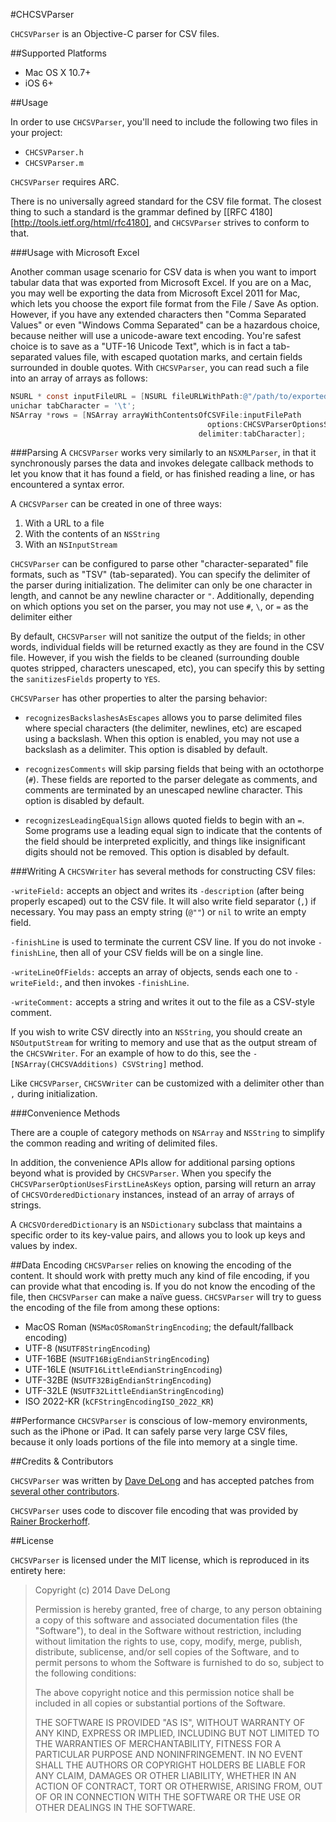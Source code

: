 #CHCSVParser

`CHCSVParser` is an Objective-C parser for CSV files.

##Supported Platforms

- Mac OS X 10.7+
- iOS 6+

##Usage

In order to use `CHCSVParser`, you'll need to include the following two files in your project:

- `CHCSVParser.h`
- `CHCSVParser.m`

`CHCSVParser` requires ARC.

There is no universally agreed standard for the CSV file format. The closest thing to such a standard is the grammar defined by [[RFC 4180][http://tools.ietf.org/html/rfc4180], and `CHCSVParser` strives to conform to that.

###Usage with Microsoft Excel

Another comman usage scenario for CSV data is when you want to import tabular data that was exported from Microsoft Excel. If you are on a Mac, you may well be exporting the data from Microsoft Excel 2011 for Mac, which lets you choose the export file format from the File / Save As option. However, if you have any extended characters then  "Comma Separated Values" or even "Windows Comma Separated" can be a hazardous choice, because neither will use a unicode-aware text encoding. You're safest choice is to save as a "UTF-16 Unicode Text", which is in fact a tab-separated values file, with escaped quotation marks, and certain fields surrounded in double quotes. With `CHCSVParser`, you can read such a file into an array of arrays as follows:

```objective-c
NSURL * const inputFileURL = [NSURL fileURLWithPath:@"/path/to/exported/file.txt"];
unichar tabCharacter = '\t';
NSArray *rows = [NSArray arrayWithContentsOfCSVFile:inputFilePath
                                            options:CHCSVParserOptionsSanitizesFields
                                          delimiter:tabCharacter];
```

###Parsing
A `CHCSVParser` works very similarly to an `NSXMLParser`, in that it synchronously parses the data and invokes delegate callback methods to let you know that it has found a field, or has finished reading a line, or has encountered a syntax error.

A `CHCSVParser` can be created in one of three ways:

1. With a URL to a file
2. With the contents of an `NSString`
3. With an `NSInputStream`

`CHCSVParser` can be configured to parse other "character-separated" file formats, such as "TSV" (tab-separated).  You can specify the delimiter of the parser during initialization.  The delimiter can only be one character in length, and cannot be any newline character or `"`. Additionally, depending on which options you set on the parser, you may not use `#`, `\`, or `=` as the delimiter either

By default, `CHCSVParser` will not sanitize the output of the fields; in other words, individual fields will be returned exactly as they are found in the CSV file.  However, if you wish the fields to be cleaned (surrounding double quotes stripped, characters unescaped, etc), you can specify this by setting the `sanitizesFields` property to `YES`.

`CHCSVParser` has other properties to alter the parsing behavior:

- `recognizesBackslashesAsEscapes` allows you to parse delimited files where special characters (the delimiter, newlines, etc) are escaped using a backslash. When this option is enabled, you may not use a backslash as a delimiter. This option is disabled by default.

- `recognizesComments` will skip parsing fields that being with an octothorpe (`#`). These fields are reported to the parser delegate as comments, and comments are terminated by an unescaped newline character. This option is disabled by default.

- `recognizesLeadingEqualSign` allows quoted fields to begin with an `=`. Some programs use a leading equal sign to indicate that the contents of the field should be interpreted explicitly, and things like insignificant digits should not be removed. This option is disabled by default.

###Writing
A `CHCSVWriter` has several methods for constructing CSV files:

`-writeField:` accepts an object and writes its `-description` (after being properly escaped) out to the CSV file.  It will also write field separator (`,`) if necessary.  You may pass an empty string (`@""`) or `nil` to write an empty field.

`-finishLine` is used to terminate the current CSV line.  If you do not invoke `-finishLine`, then all of your CSV fields will be on a single line.

`-writeLineOfFields:` accepts an array of objects, sends each one to `-writeField:`, and then invokes `-finishLine`.

`-writeComment:` accepts a string and writes it out to the file as a CSV-style comment.

If you wish to write CSV directly into an `NSString`, you should create an `NSOutputStream` for writing to memory and use that as the output stream of the `CHCSVWriter`.  For an example of how to do this, see the `-[NSArray(CHCSVAdditions) CSVString]` method.

Like `CHCSVParser`, `CHCSVWriter` can be customized with a delimiter other than `,` during initialization.

###Convenience Methods

There are a couple of category methods on `NSArray` and `NSString` to simplify the common reading and writing of delimited files.

In addition, the convenience APIs allow for additional parsing options beyond what is provided by `CHCSVParser`. When you specify the `CHCSVParserOptionUsesFirstLineAsKeys` option, parsing will return an array of `CHCSVOrderedDictionary` instances, instead of an array of arrays of strings.

A `CHCSVOrderedDictionary` is an `NSDictionary` subclass that maintains a specific order to its key-value pairs, and allows you to look up keys and values by index.


##Data Encoding
`CHCSVParser` relies on knowing the encoding of the content.  It should work with pretty much any kind of file encoding, if you can provide what that encoding is.  If you do not know the encoding of the file, then `CHCSVParser` can make a naïve guess.  `CHCSVParser` will try to guess the encoding of the file from among these options:

 - MacOS Roman (`NSMacOSRomanStringEncoding`; the default/fallback encoding)
 - UTF-8 (`NSUTF8StringEncoding`)
 - UTF-16BE (`NSUTF16BigEndianStringEncoding`)
 - UTF-16LE (`NSUTF16LittleEndianStringEncoding`)
 - UTF-32BE (`NSUTF32BigEndianStringEncoding`)
 - UTF-32LE (`NSUTF32LittleEndianStringEncoding`)
 - ISO 2022-KR (`kCFStringEncodingISO_2022_KR`)
 
##Performance
`CHCSVParser` is conscious of low-memory environments, such as the iPhone or iPad.  It can safely parse very large CSV files, because it only loads portions of the file into memory at a single time.
 
##Credits & Contributors

`CHCSVParser` was written by [Dave DeLong][1] and has accepted patches from [several other contributors](https://github.com/davedelong/CHCSVParser/graphs/contributors).

`CHCSVParser` uses code to discover file encoding that was provided by [Rainer Brockerhoff][2].

  [1]: http://davedelong.com
  [2]: http://brockerhoff.net
  
##License

`CHCSVParser` is licensed under the MIT license, which is reproduced in its entirety here:


>Copyright (c) 2014 Dave DeLong
>
>Permission is hereby granted, free of charge, to any person obtaining a copy
>of this software and associated documentation files (the "Software"), to deal
>in the Software without restriction, including without limitation the rights
>to use, copy, modify, merge, publish, distribute, sublicense, and/or sell
>copies of the Software, and to permit persons to whom the Software is
>furnished to do so, subject to the following conditions:
>
>The above copyright notice and this permission notice shall be included in
>all copies or substantial portions of the Software.
>
>THE SOFTWARE IS PROVIDED "AS IS", WITHOUT WARRANTY OF ANY KIND, EXPRESS OR
>IMPLIED, INCLUDING BUT NOT LIMITED TO THE WARRANTIES OF MERCHANTABILITY,
>FITNESS FOR A PARTICULAR PURPOSE AND NONINFRINGEMENT. IN NO EVENT SHALL THE
>AUTHORS OR COPYRIGHT HOLDERS BE LIABLE FOR ANY CLAIM, DAMAGES OR OTHER
>LIABILITY, WHETHER IN AN ACTION OF CONTRACT, TORT OR OTHERWISE, ARISING FROM,
>OUT OF OR IN CONNECTION WITH THE SOFTWARE OR THE USE OR OTHER DEALINGS IN
>THE SOFTWARE.

